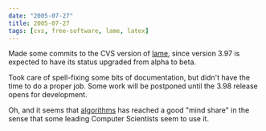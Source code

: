 ```yaml
---
date: "2005-07-27"
title: 2005-07-27
tags: [cvs, free-software, lame, latex]
---
```

Made some commits to the CVS version of
[lame](http://sf.net/projects/lame), since version 3.97 is expected
to have its status upgraded from alpha to beta.

Took care of spell-fixing some bits of documentation, but didn't
have the time to do a proper job. Some work will be postponed until
the 3.98 release opens for development.

Oh, and it seems that [algorithms](http://algorithms.berlios.de/)
has reached a good "mind share" in the sense that some leading
Computer Scientists seem to use it.


